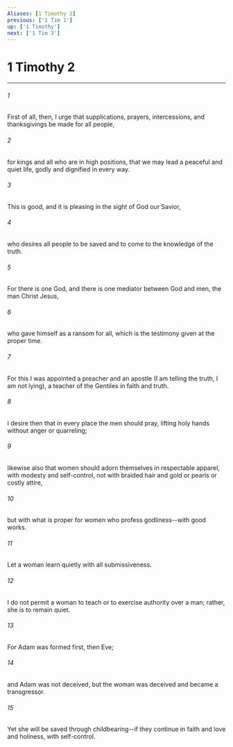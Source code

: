 ```yaml
---
Aliases: [1 Timothy 2]
previous: ['1 Tim 1']
up: ['1 Timothy']
next: ['1 Tim 3']
---
```

# 1 Timothy 2

***

 

###### 1 
First of all, then, I urge that supplications, prayers, intercessions, and thanksgivings be made for all people, 
 

###### 2 
for kings and all who are in high positions, that we may lead a peaceful and quiet life, godly and dignified in every way. 
 

###### 3 
This is good, and it is pleasing in the sight of God our Savior, 
 

###### 4 
who desires all people to be saved and to come to the knowledge of the truth. 
 

###### 5 
For there is one God, and there is one mediator between God and men, the man Christ Jesus, 
 

###### 6 
who gave himself as a ransom for all, which is the testimony given at the proper time. 
 

###### 7 
For this I was appointed a preacher and an apostle (I am telling the truth, I am not lying), a teacher of the Gentiles in faith and truth.
 
 

###### 8 
I desire then that in every place the men should pray, lifting holy hands without anger or quarreling; 
 

###### 9 
likewise also that women should adorn themselves in respectable apparel, with modesty and self-control, not with braided hair and gold or pearls or costly attire, 
 

###### 10 
but with what is proper for women who profess godliness--with good works. 
 

###### 11 
Let a woman learn quietly with all submissiveness. 
 

###### 12 
I do not permit a woman to teach or to exercise authority over a man; rather, she is to remain quiet. 
 

###### 13 
For Adam was formed first, then Eve; 
 

###### 14 
and Adam was not deceived, but the woman was deceived and became a transgressor. 
 

###### 15 
Yet she will be saved through childbearing--if they continue in faith and love and holiness, with self-control.
 
